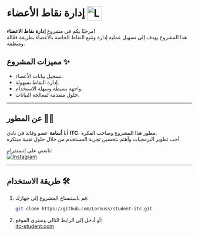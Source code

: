 # إدارة نقاط الأعضاء <img src="icon/favicon.ico" alt="Logo" width="40" style="vertical-align: middle;">

مرحبًا بكم في مشروع **إدارة نقاط الاعضاء**!  
هذا المشروع يهدف إلى تسهيل عملية إدارة وتتبع النقاط الخاصة بالأعضاء بطريقة فعّالة ومنظمة.

## مميزات المشروع ✨
- تسجيل بيانات الأعضاء.
- إدارة النقاط بسهولة.
- واجهة بسيطة وسهلة الاستخدام.
- حلول متقدمة لمعالجة البيانات.

---

## عن المطور 👨‍💻
أنا **أسامة** عضو وقائد في نادي **ITC**، مطور هذا المشروع وصاحب الفكرة.  
أحب تطوير البرمجيات وأهتم بتحسين تجربة المستخدم من خلال حلول تقنية مبتكرة.

تابعني على إنستقرام:  
[![Instagram](https://img.shields.io/badge/Instagram-%40outuo__-%23E4405F?logo=instagram&logoColor=white)](https://instagram.com/outuo_)

---

## طريقة الاستخدام 🛠️
1. قم باستنساخ المشروع إلى جهازك:
   ```bash
   git clone https://github.com/Lorouss/student-itc.git

2. أو أدخل إلى الرابط التالي وسترى الموقع:  
[itc-student.com](https://student-itc.vercel.app/)